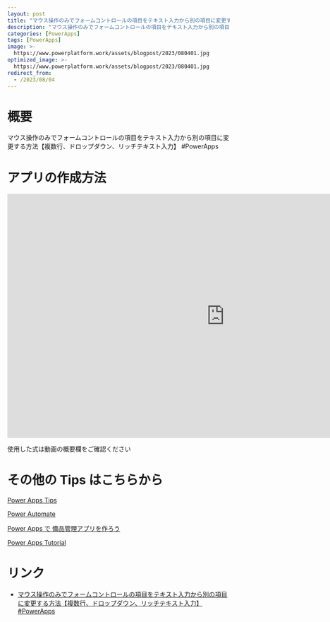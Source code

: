 ```yaml
---
layout: post
title: "マウス操作のみでフォームコントロールの項目をテキスト入力から別の項目に変更する方法【複数行、ドロップダウン、リッチテキスト入力】 #PowerApps"
description: "マウス操作のみでフォームコントロールの項目をテキスト入力から別の項目に変更する方法【複数行、ドロップダウン、リッチテキスト入力】 #PowerAppsを動画で分かりやすく解説"
categories: [PowerApps]
tags: [PowerApps]
image: >-
  https://www.powerplatform.work/assets/blogpost/2023/080401.jpg
optimized_image: >-
  https://www.powerplatform.work/assets/blogpost/2023/080401.jpg
redirect_from:
  - /2023/08/04
---
```



#  概要

マウス操作のみでフォームコントロールの項目をテキスト入力から別の項目に変更する方法【複数行、ドロップダウン、リッチテキスト入力】 #PowerApps


# アプリの作成方法

<iframe width="983" height="553" src="https://www.youtube.com/embed/k_P0Vt9XyC4" title="YouTube video player" frameborder="0" allow="accelerometer; autoplay; clipboard-write; encrypted-media; gyroscope; picture-in-picture" allowfullscreen></iframe>


使用した式は動画の概要欄をご確認ください


# その他の Tips はこちらから

[Power Apps Tips](https://www.youtube.com/watch?v=VrAQf3JQ7yM&list=PLVhFi1fb3DqakSLVMn22DDcySXh9jtzi- )


[Power Automate](https://www.youtube.com/watch?v=-YnJYT0ASEM&list=PLVhFi1fb3Dqbzic6GieqnLFgD3aTj-eHA)


[Power Apps で 備品管理アプリを作ろう](https://www.youtube.com/playlist?list=PLVhFi1fb3DqZM3HKb8Hea6XEL96990Fyn)


[Power Apps Tutorial](https://www.youtube.com/playlist?list=PLVhFi1fb3DqalxpL974VvAJvV4iWoSbe_)


# リンク


- [マウス操作のみでフォームコントロールの項目をテキスト入力から別の項目に変更する方法【複数行、ドロップダウン、リッチテキスト入力】 #PowerApps](https://www.youtube.com/watch?v=k_P0Vt9XyC4)

